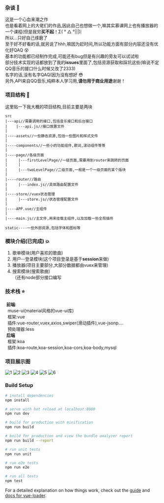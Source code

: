 ### 杂谈 :musical_note:
   这是一个心血来潮之作  
   也是看着网上的大佬们的作品,因此自己也想做一个,嘛其实慕课网上也有播放器的一个课程(但是我穷**买不起**！Σ( ° △ °|||)︴  
   所以...只好自己琢磨了  
   至于好不好看的话,就另说了hhh,嘛因为赶时间,所以功能方面有部分内容还没有优化好QAQ :dizzy_face:  
   基本的功能都已经制作完成,可能还有bug但是有兴趣的旁友可以试试啦  
   部分技术实现的话都放到了我的**issues**里面了,包括资源获取和踩坑这些(嘛说不定QQ音乐的接口什么时候又改了2333)  
   名字的话,没有名字QAQ(因为没有想好 :flushed:  
   另外,API来自QQ音乐,纯粹本人学习用,**请勿用于商业用途**谢谢！  
### 项目结构 :open_file_folder:
   这里贴一下我大概的项目结构,目前主要是两块
   ```
   src
   |---api//需要调用的接口,包括音乐接口和后台接口
   |    |---api.js//接口放置文件
   |
   |----assets//一些静态资源,包括一些图片和样式文件
   |
   |----components//一些小的功能组件,歌词,滚动组件等等
   |
   |----page//各级页面
   |     |---firstLevelPage//一级页面,需要用到router来跳转的页面
   |     |
   |     |---twoLevelPage//二级页面,一般是一个一级页面的某个版块
   |
   |----router//路由
   |     |---index.js//具体路由配置文件
   |
   |----store//vuex状态管理
   |     |---store.js//状态管理配置文件
   |
   |----APP.vue//主组件
   |
   |----main.js//主文件,用来挂载主组件,以及加载一些全局插件
   
   static----一些外部资源,包括字体和图标等
   ```
### 模块介绍(已完成) :boom:
   1. 歌单模块(用户喜欢的歌曲)  
   2. 用户--登录模块(这个项目登录是基于**session**来做)  
   3. 播放器(项目主要部分,大部分数据都由vuex来管理)  
   4. 搜索模块(搜索歌曲)  
   （还有node部分接口编写
### 技术栈 :star:
   &#160;**前端**:    
   &#160;&#160;muse-ui(material风格的vue-ui库)  
   &#160;&#160;框架:vue  
   &#160;&#160;插件:vue-router,vuex,axios,swiper(滑动插件),vue-jsonp....  
   &#160;&#160;预处理器:less  
   &#160;**后端**   
   &#160;&#160;框架:koa  
   &#160;&#160;插件:koa-route,koa-session,koa-cors,koa-body,mysql  
### 项目展示图
![1](https://github.com/OctupleSakura/showImg/blob/master/music/1.png?raw=true)
![2](https://github.com/OctupleSakura/showImg/blob/master/music/2.png?raw=true)
![3](https://github.com/OctupleSakura/showImg/blob/master/music/3.png?raw=true)
![4](https://github.com/OctupleSakura/showImg/blob/master/music/4.png?raw=true)
![5](https://github.com/OctupleSakura/showImg/blob/master/music/5.png?raw=true)
![6](https://github.com/OctupleSakura/showImg/blob/master/music/6.png?raw=true)
### Build Setup

``` bash
# install dependencies
npm install

# serve with hot reload at localhost:8080
npm run dev

# build for production with minification
npm run build

# build for production and view the bundle analyzer report
npm run build --report

# run unit tests
npm run unit

# run e2e tests
npm run e2e

# run all tests
npm test
```

For a detailed explanation on how things work, check out the [guide](http://vuejs-templates.github.io/webpack/) and [docs for vue-loader](http://vuejs.github.io/vue-loader).
